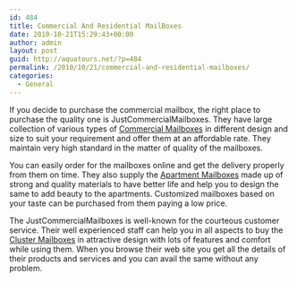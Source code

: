 ```yaml
---
id: 484
title: Commercial And Residential MailBoxes
date: 2010-10-21T15:29:43+00:00
author: admin
layout: post
guid: http://aquatours.net/?p=484
permalink: /2010/10/21/commercial-and-residential-mailboxes/
categories:
  - General
---
```

If you decide to purchase the commercial mailbox, the right place to purchase the quality one is JustCommercialMailboxes. They have large collection of various types of [Commercial Mailboxes](http://www.justcommercialmailboxes.com) in different design and size to suit your requirement and offer them at an affordable rate. They maintain very high standard in the matter of quality of the mailboxes.

You can easily order for the mailboxes online and get the delivery properly from them on time. They also supply the [Apartment Mailboxes](http://www.justcommercialmailboxes.com) made up of strong and quality materials to have better life and help you to design the same to add beauty to the apartments. Customized mailboxes based on your taste can be purchased from them paying a low price.

The JustCommercialMailboxes is well-known for the courteous customer service. Their well experienced staff can help you in all aspects to buy the [Cluster Mailboxes](http://www.justcommercialmailboxes.com) in attractive design with lots of features and comfort while using them. When you browse their web site you get all the details of their products and services and you can avail the same without any problem.